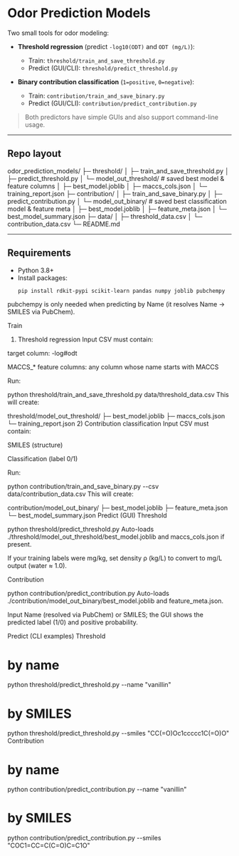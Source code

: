 # Odor Prediction Models

Two small tools for odor modeling:

- **Threshold regression** (predict `-log10(ODT)` and `ODT (mg/L)`):
  - Train: `threshold/train_and_save_threshold.py`
  - Predict (GUI/CLI): `threshold/predict_threshold.py`

- **Binary contribution classification** (`1=positive`, `0=negative`):
  - Train: `contribution/train_and_save_binary.py`
  - Predict (GUI/CLI): `contribution/predict_contribution.py`

> Both predictors have simple GUIs and also support command-line usage.

---

## Repo layout

odor_prediction_models/
├─ threshold/
│ ├─ train_and_save_threshold.py
│ ├─ predict_threshold.py
│ └─ model_out_threshold/ # saved best model & feature columns
│ ├─ best_model.joblib
│ ├─ maccs_cols.json
│ └─ training_report.json
├─ contribution/
│ ├─ train_and_save_binary.py
│ ├─ predict_contribution.py
│ └─ model_out_binary/ # saved best classification model & feature meta
│ ├─ best_model.joblib
│ ├─ feature_meta.json
│ └─ best_model_summary.json
├─ data/
│ ├─ threshold_data.csv
│ └─ contribution_data.csv
└─ README.md



---

## Requirements

- Python 3.8+
- Install packages:
  ```bash
  pip install rdkit-pypi scikit-learn pandas numpy joblib pubchempy
pubchempy is only needed when predicting by Name (it resolves Name → SMILES via PubChem).

Train
1) Threshold regression
Input CSV must contain:

target column: -log#odt

MACCS_* feature columns: any column whose name starts with MACCS

Run:


python threshold/train_and_save_threshold.py data/threshold_data.csv
This will create:


threshold/model_out_threshold/
  ├─ best_model.joblib
  ├─ maccs_cols.json
  └─ training_report.json
2) Contribution classification
Input CSV must contain:

SMILES (structure)

Classification (label 0/1)

Run:


python contribution/train_and_save_binary.py --csv data/contribution_data.csv
This will create:


contribution/model_out_binary/
  ├─ best_model.joblib
  ├─ feature_meta.json
  └─ best_model_summary.json
Predict (GUI)
Threshold

python threshold/predict_threshold.py
Auto-loads ./threshold/model_out_threshold/best_model.joblib and maccs_cols.json if present.

If your training labels were mg/kg, set density ρ (kg/L) to convert to mg/L output (water ≈ 1.0).

Contribution

python contribution/predict_contribution.py
Auto-loads ./contribution/model_out_binary/best_model.joblib and feature_meta.json.

Input Name (resolved via PubChem) or SMILES; the GUI shows the predicted label (1/0) and positive probability.

Predict (CLI examples)
Threshold

# by name
python threshold/predict_threshold.py --name "vanillin"

# by SMILES
python threshold/predict_threshold.py --smiles "CC(=O)Oc1ccccc1C(=O)O"
Contribution

# by name
python contribution/predict_contribution.py --name "vanillin"

# by SMILES
python contribution/predict_contribution.py --smiles "COC1=CC=C(C=O)C=C1O"